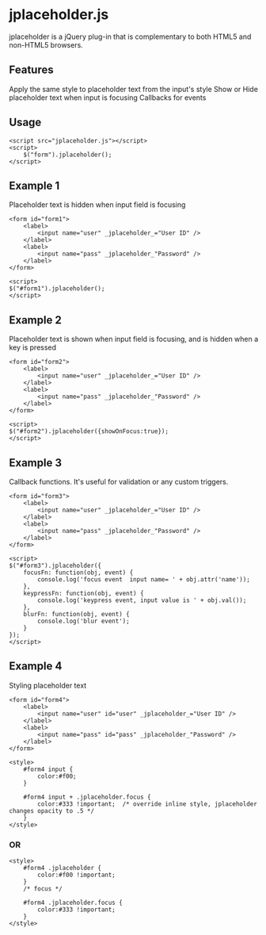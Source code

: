 jplaceholder.js
===============

jplaceholder is a jQuery plug-in that is complementary to both HTML5 and non-HTML5 browsers. 

Features
--------

Apply the same style to placeholder text from the input's style
Show or Hide placeholder text when input is focusing
Callbacks for events

Usage
-----

	<script src="jplaceholder.js"></script>
	<script>
		$("form").jplaceholder();
	</script>
	
Example 1
---------

Placeholder text is hidden when input field is focusing

	<form id="form1">
		<label>
			<input name="user" _jplaceholder_="User ID" />
		</label>
		<label>
			<input name="pass" _jplaceholder_"Password" />
		</label>
	</form>

	<script>
	$("#form1").jplaceholder();
	</script>
	
Example 2
---------

Placeholder text is shown when input field is focusing, and is hidden when a key is pressed

	<form id="form2">
		<label>
			<input name="user" _jplaceholder_="User ID" />
		</label>
		<label>
			<input name="pass" _jplaceholder_"Password" />
		</label>
	</form>

	<script>
	$("#form2").jplaceholder({showOnFocus:true});
	</script>
	

Example 3
---------
Callback functions. It's useful for validation or any custom triggers.

	<form id="form3">
		<label>
			<input name="user" _jplaceholder_="User ID" />
		</label>
		<label>
			<input name="pass" _jplaceholder_"Password" />
		</label>
	</form>

	<script>
	$("#form3").jplaceholder({
		focusFn: function(obj, event) {
			console.log('focus event  input name= ' + obj.attr('name'));
		},
		keypressFn: function(obj, event) {
			console.log('keypress event, input value is ' + obj.val());
		},
		blurFn: function(obj, event) {
			console.log('blur event');
		}
	});
	</script>


Example 4
---------
Styling placeholder text

	<form id="form4">
		<label>
			<input name="user" id="user" _jplaceholder_="User ID" />
		</label>
		<label>
			<input name="pass" id="pass" _jplaceholder_"Password" />
		</label>
	</form>

	<style>
		#form4 input {
			color:#f00;
		}
		
		#form4 input + .jplaceholder.focus {
			color:#333 !important;  /* override inline style, jplaceholder changes opacity to .5 */
		}
	</style>

### OR

	<style>
		#form4 .jplaceholder {
			color:#f00 !important;
		}
		/* focus */
		
		#form4 .jplaceholder.focus {
			color:#333 !important;
		}
	</style>
	
	
		
	